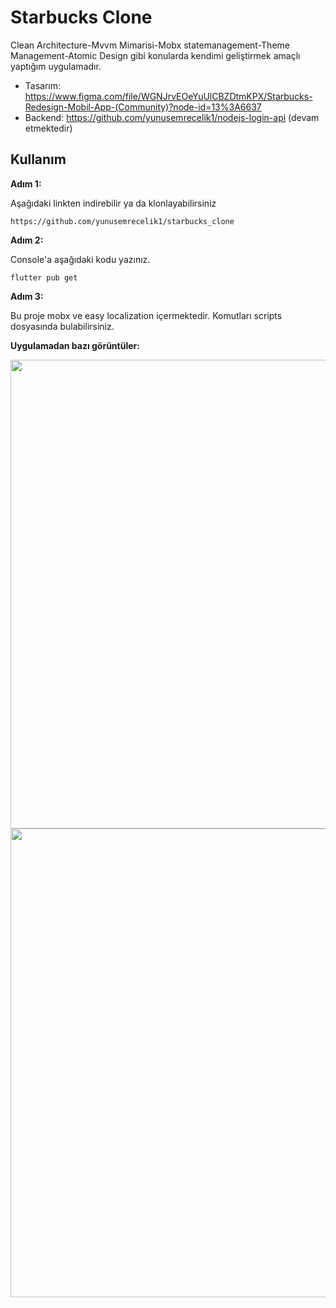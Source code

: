 # Starbucks Clone

Clean Architecture-Mvvm Mimarisi-Mobx statemanagement-Theme Management-Atomic Design gibi konularda kendimi geliştirmek amaçlı yaptığım uygulamadır.

* Tasarım: https://www.figma.com/file/WGNJrvEOeYuUlCBZDtmKPX/Starbucks-Redesign-Mobil-App-(Community)?node-id=13%3A6637
* Backend: https://github.com/yunusemrecelik1/nodejs-login-api (devam etmektedir)


## Kullanım

**Adım 1:**

Aşağıdaki linkten indirebilir ya da klonlayabilirsiniz

```
https://github.com/yunusemrecelik1/starbucks_clone
```

**Adım 2:**

Console'a aşağıdaki kodu yazınız.

```
flutter pub get 
```

**Adım 3:**

Bu proje mobx ve easy localization içermektedir. Komutları scripts dosyasında bulabilirsiniz. 

**Uygulamadan bazı görüntüler:**

<p float="left">
<img src="https://user-images.githubusercontent.com/56693466/149633065-654ac0da-e73e-4151-838e-83c33c25eec6.png" height="750">
<img src="https://user-images.githubusercontent.com/56693466/149633162-3db975da-6fe6-4f82-a9a0-b100ba95bc06.png" height="750">
</p>
